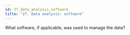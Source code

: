 ```yaml
---
id: 27_data_analysis_software
title: "27. Data analysis: software"
---
```

What software, if applicable, was used to manage the data? 